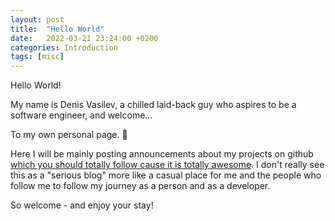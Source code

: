 ```yaml
---
layout: post
title:  "Hello World"
date:   2022-03-21 23:24:00 +0200
categories: Introduction
tags: [misc]
---
```


Hello World!

My name is Denis Vasilev, a chilled laid-back guy who aspires to be a software engineer, and welcome...

To my own personal page. :tada:

Here I will be mainly posting announcements about my projects on github [which you should totally follow cause it is totally awesome][vass-github]. I don't really see this as a "serious blog" more like a casual place for me and the people who follow me to follow my journey as a person and as a developer. 

So welcome - and enjoy your stay!

[vass-github]: https://github.com/vassdeniss
